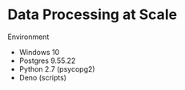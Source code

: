 # Data Processing at Scale

Environment

- Windows 10
- Postgres 9.55.22
- Python 2.7 (psycopg2)
- Deno (scripts)
